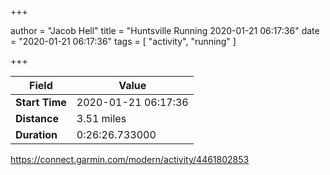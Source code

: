 +++

author = "Jacob Hell"
title = "Huntsville Running 2020-01-21 06:17:36"
date = "2020-01-21 06:17:36"
tags = [
    "activity", "running"
]

+++

<!--more-->

|Field  |Value  |
|--- | --- |
|**Start Time**|2020-01-21 06:17:36|
|**Distance**|3.51 miles|
|**Duration**|0:26:26.733000|

https://connect.garmin.com/modern/activity/4461802853